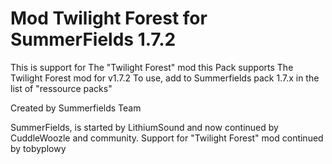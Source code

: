 Mod Twilight Forest for SummerFields 1.7.2
==========================================

This is support for The "Twilight Forest" mod this Pack supports The Twilight Forest mod for v1.7.2
To use, add to Summerfields pack 1.7.x in the list of "ressource packs"

Created by Summerfields Team

SummerFields, is started by LithiumSound and now continued by CuddleWoozle and community.
Support for "Twilight Forest" mod continued by tobyplowy
